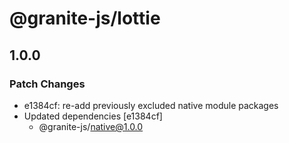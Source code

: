 # @granite-js/lottie

## 1.0.0

### Patch Changes

- e1384cf: re-add previously excluded native module packages
- Updated dependencies [e1384cf]
  - @granite-js/native@1.0.0
